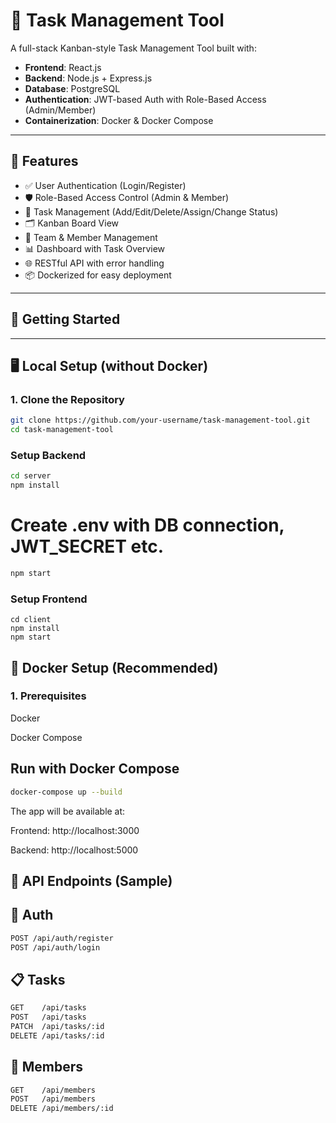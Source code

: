 # 🧠 Task Management Tool

A full-stack Kanban-style Task Management Tool built with:

- **Frontend**: React.js
- **Backend**: Node.js + Express.js
- **Database**: PostgreSQL
- **Authentication**: JWT-based Auth with Role-Based Access (Admin/Member)
- **Containerization**: Docker & Docker Compose

---

## 🔧 Features

- ✅ User Authentication (Login/Register)
- 🛡️ Role-Based Access Control (Admin & Member)
- 📌 Task Management (Add/Edit/Delete/Assign/Change Status)
- 🗂️ Kanban Board View
- 👥 Team & Member Management
- 📊 Dashboard with Task Overview
- 🌐 RESTful API with error handling
- 📦 Dockerized for easy deployment

---

## 🚀 Getting Started
---

## 🖥️ Local Setup (without Docker)

### 1. Clone the Repository

```bash
git clone https://github.com/your-username/task-management-tool.git
cd task-management-tool
```
### Setup Backend
```bash
cd server
npm install
```
# Create .env with DB connection, JWT_SECRET etc.
```bash
npm start
```
### Setup Frontend
```
cd client
npm install
npm start
```
## 🐳 Docker Setup (Recommended)
### 1. Prerequisites
Docker

Docker Compose

## Run with Docker Compose
```bash
docker-compose up --build
```
The app will be available at:

Frontend: http://localhost:3000

Backend: http://localhost:5000

## 🧪 API Endpoints (Sample)
## 🔐 Auth
```bash
POST /api/auth/register
POST /api/auth/login
```
## 📋 Tasks
```bash
GET    /api/tasks
POST   /api/tasks
PATCH  /api/tasks/:id
DELETE /api/tasks/:id
```
## 👥 Members
```bash
GET    /api/members
POST   /api/members
DELETE /api/members/:id
```
